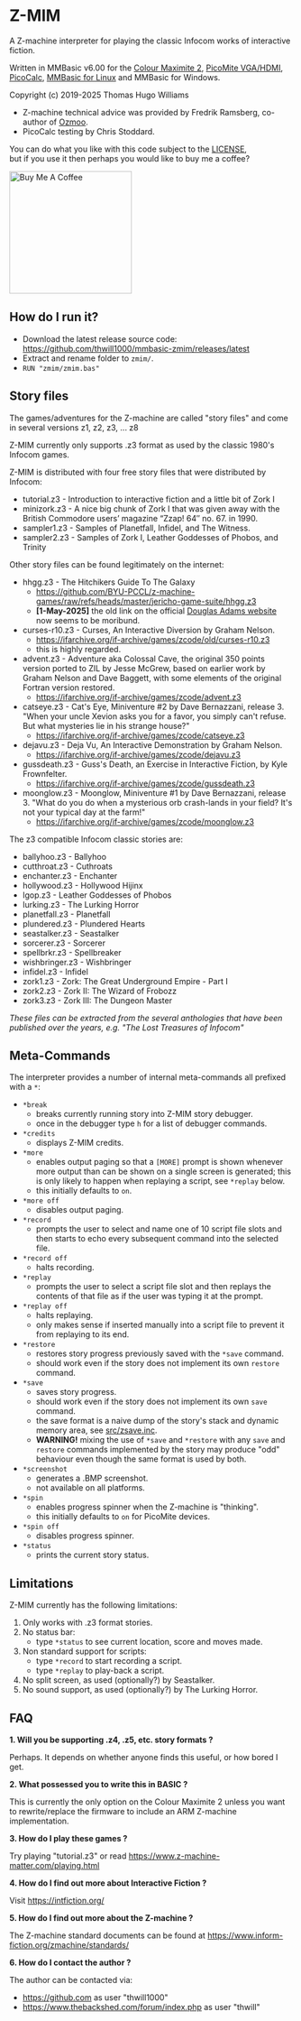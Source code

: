 # Z-MIM
A Z-machine interpreter for playing the classic Infocom works of interactive fiction.

Written in MMBasic v6.00 for the [Colour Maximite 2](http://geoffg.net/maximite.html), [PicoMite VGA/HDMI](https://geoffg.net/picomitevga.html), [PicoCalc](https://www.clockworkpi.com/picocalc), [MMBasic for Linux](https://github.com/thwill1000/mmb4l) and MMBasic for Windows.

Copyright (c) 2019-2025 Thomas Hugo Williams
* Z-machine technical advice was provided by Fredrik Ramsberg, co-author of [Ozmoo](https://github.com/johanberntsson/ozmoo).
* PicoCalc testing by Chris Stoddard.

You can do what you like with this code subject to the [LICENSE](LICENSE),<br/> but if you use it then perhaps you would like to buy me a coffee?

<a href="https://www.buymeacoffee.com/thwill"><img src="https://cdn.buymeacoffee.com/buttons/v2/default-yellow.png" alt="Buy Me A Coffee" style="width:217px;"></a>

## How do I run it?

 - Download the latest release source code: https://github.com/thwill1000/mmbasic-zmim/releases/latest
 - Extract and rename folder to `zmim/`.
 - `RUN "zmim/zmim.bas"`

## Story files

The games/adventures for the Z-machine are called "story files" and come in several versions z1, z2, z3, ... z8

Z-MIM currently only supports .z3 format as used by the classic 1980's Infocom games.

Z-MIM is distributed with four free story files that were distributed by Infocom:
 - tutorial.z3 - Introduction to interactive fiction and a little bit of Zork I
 - minizork.z3 - A nice big chunk of Zork I that was given away with the British Commodore users’ magazine “Zzap! 64″ no. 67. in 1990.
 - sampler1.z3 - Samples of Planetfall, Infidel, and The Witness.
 - sampler2.z3 - Samples of Zork I, Leather Goddesses of Phobos, and Trinity

Other story files can be found legitimately on the internet:
 - hhgg.z3 - The Hitchikers Guide To The Galaxy
    - https://github.com/BYU-PCCL/z-machine-games/raw/refs/heads/master/jericho-game-suite/hhgg.z3
    - __[1-May-2025]__ the old link on the official [Douglas Adams website](http://www.douglasadams.com/creations/hhgg.z3) now seems to be moribund.
 - curses-r10.z3 - Curses, An Interactive Diversion by Graham Nelson.
    - https://ifarchive.org/if-archive/games/zcode/old/curses-r10.z3
    - this is highly regarded.
 - advent.z3 - Adventure aka Colossal Cave, the original 350 points version ported to ZIL by Jesse McGrew, based on earlier work by Graham Nelson and Dave Baggett, with some elements of the original Fortran version restored.
    - https://ifarchive.org/if-archive/games/zcode/advent.z3
 - catseye.z3 - Cat's Eye, Miniventure #2 by Dave Bernazzani, release 3. "When your uncle Xevion asks you for a favor, you simply can't refuse. But what mysteries lie in his strange house?"
    - https://ifarchive.org/if-archive/games/zcode/catseye.z3
 - dejavu.z3 - Deja Vu, An Interactive Demonstration by Graham Nelson.
    - https://ifarchive.org/if-archive/games/zcode/dejavu.z3
 - gussdeath.z3 - Guss's Death, an Exercise in Interactive Fiction, by Kyle Frownfelter.
    - https://ifarchive.org/if-archive/games/zcode/gussdeath.z3
 - moonglow.z3 - Moonglow, Miniventure #1 by Dave Bernazzani, release 3. "What do you do when a mysterious orb crash-lands in your field? It's not your typical day at the farm!"
    - https://ifarchive.org/if-archive/games/zcode/moonglow.z3

The z3 compatible Infocom classic stories are:
 - ballyhoo.z3 - Ballyhoo
 - cutthroat.z3 - Cuthroats
 - enchanter.z3 - Enchanter
 - hollywood.z3 - Hollywood Hijinx
 - lgop.z3 - Leather Goddesses of Phobos
 - lurking.z3 - The Lurking Horror
 - planetfall.z3 - Planetfall
 - plundered.z3 - Plundered Hearts
 - seastalker.z3 - Seastalker
 - sorcerer.z3 - Sorcerer
 - spellbrkr.z3 - Spellbreaker
 - wishbringer.z3 - Wishbringer
 - infidel.z3 - Infidel
 - zork1.z3 - Zork: The Great Underground Empire - Part I
 - zork2.z3 - Zork II: The Wizard of Frobozz
 - zork3.z3 - Zork III: The Dungeon Master
 
*These files can be extracted from the several anthologies that have been published over the years, e.g. "The Lost Treasures of Infocom"*

## Meta-Commands

The interpreter provides a number of internal meta-commands all prefixed with a `*`:

 - `*break`
     - breaks currently running story into Z-MIM story debugger.
     - once in the debugger type `h` for a list of debugger commands.
 - `*credits`
     - displays Z-MIM credits.
 - `*more`
     - enables output paging so that a `[MORE]` prompt is shown whenever more output than can be shown on a single screen is generated; this is only likely to happen when replaying a script, see `*replay` below.
     - this initially defaults to `on`.
 - `*more off`
     - disables output paging.
 - `*record`
     - prompts the user to select and name one of 10 script file slots and then starts to echo every subsequent command into the selected file.
 - `*record off`
     - halts recording.
 - `*replay`
     - prompts the user to select a script file slot and then replays the contents of that file as if the user was typing it at the prompt.
 - `*replay off`
     - halts replaying.
     - only makes sense if inserted manually into a script file to prevent it from replaying to its end.
 - `*restore`
     - restores story progress previously saved with the `*save` command.
     - should work even if the story does not implement its own `restore` command.
 - `*save`
     - saves story progress.
     - should work even if the story does not implement its own `save` command.
     - the save format is a naive dump of the story's stack and dynamic memory area, see [src/zsave.inc](src/zsave.inc).
     - __WARNING!__ mixing the use of `*save` and `*restore` with any `save` and `restore` commands implemented by the story may produce "odd" behaviour even though the same format is used by both.
 - `*screenshot`
     - generates a .BMP screenshot.
     - not available on all platforms.
 - `*spin`
     - enables progress spinner when the Z-machine is "thinking".
     - this initially defaults to `on` for PicoMite devices.
 - `*spin off`
     - disables progress spinner.
 - `*status`
     - prints the current story status.

## Limitations

Z-MIM currently has the following limitations:

1. Only works with .z3 format stories.
2. No status bar:
    - type `*status` to see current location, score and moves made.
3. Non standard support for scripts:
    - type `*record` to start recording a script.
    - type `*replay` to play-back a script.
4. No split screen, as used (optionally?) by Seastalker.
5. No sound support, as used (optionally?) by The Lurking Horror.

## FAQ

**1. Will you be supporting .z4, .z5, etc. story formats ?**

Perhaps. It depends on whether anyone finds this useful, or how bored I get.

**2. What possessed you to write this in BASIC ?**

This is currently the only option on the Colour Maximite 2 unless you want to rewrite/replace the firmware to include an ARM Z-machine implementation.

**3. How do I play these games ?**

Try playing "tutorial.z3" or read https://www.z-machine-matter.com/playing.html 

**4. How do I find out more about Interactive Fiction ?**

Visit https://intfiction.org/

**5. How do I find out more about the Z-machine ?**

The Z-machine standard documents can be found at https://www.inform-fiction.org/zmachine/standards/

**6. How do I contact the author ?**

The author can be contacted via:
 - https://github.com as user "thwill1000"
 - https://www.thebackshed.com/forum/index.php as user "thwill"
